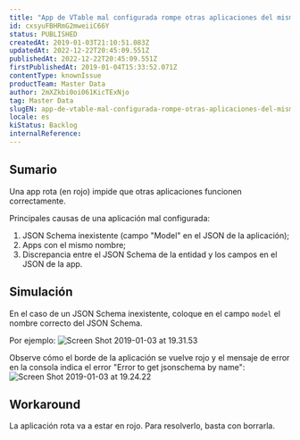 ```yaml
---
title: "App de VTable mal configurada rompe otras aplicaciones del mismo tipo"
id: cxsyuFBHRmG2mweiiC66Y
status: PUBLISHED
createdAt: 2019-01-03T21:10:51.083Z
updatedAt: 2022-12-22T20:45:09.551Z
publishedAt: 2022-12-22T20:45:09.551Z
firstPublishedAt: 2019-01-04T15:33:52.071Z
contentType: knownIssue
productTeam: Master Data
author: 2mXZkbi0oi061KicTExNjo
tag: Master Data
slugEN: app-de-vtable-mal-configurada-rompe-otras-aplicaciones-del-mismo-tipo
locale: es
kiStatus: Backlog
internalReference: 
---
```


## Sumario

Una app rota (en rojo) impide que otras aplicaciones funcionen correctamente.

Principales causas de una aplicación mal configurada:
1. JSON Schema inexistente (campo "Model" en el JSON de la aplicación);
2. Apps con el mismo nombre;
3. Discrepancia entre el JSON Schema de la entidad y los campos en el JSON de la app.

## Simulación

En el caso de un JSON Schema inexistente, coloque en el campo `model` el nombre correcto del JSON Schema.

Por ejemplo: ![Screen Shot 2019-01-03 at 19.31.53](//images.ctfassets.net/alneenqid6w5/EVwmyhWMmGmcs2Y8wEQiw/ddbf9f821818f2c061a5f262ee43e675/Screen_Shot_2019-01-03_at_19.31.53.png)

Observe cómo el borde de la aplicación se vuelve rojo y el mensaje de error en la consola indica el error "Error to get jsonschema by name": ![Screen Shot 2019-01-03 at 19.24.22](//images.ctfassets.net/alneenqid6w5/62I23QUXPauQGGcUcoCucK/b484536ae3e462823b7715ff52a737ea/Screen_Shot_2019-01-03_at_19.24.22.png)


## Workaround

La aplicación rota va a estar en rojo. Para resolverlo, basta con borrarla.

